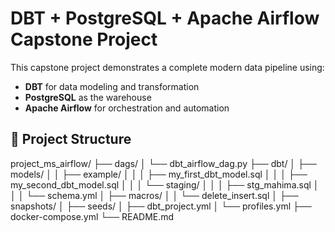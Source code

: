 # **DBT + PostgreSQL + Apache Airflow Capstone Project**

This capstone project demonstrates a complete modern data pipeline using:

- **DBT** for data modeling and transformation  
- **PostgreSQL** as the warehouse  
- **Apache Airflow** for orchestration and automation

## 📁 Project Structure
project_ms_airflow/
├── dags/
│   └── dbt_airflow_dag.py
├── dbt/
│   ├── models/
│   │   ├── example/
│   │   │   ├── my_first_dbt_model.sql
│   │   │   ├── my_second_dbt_model.sql
│   │   │   └── staging/
│   │   │       ├── stg_mahima.sql
│   │   │       └── schema.yml
│   ├── macros/
│   │   └── delete_insert.sql
│   ├── snapshots/
│   ├── seeds/
│   ├── dbt_project.yml
│   └── profiles.yml
├── docker-compose.yml
└── README.md





